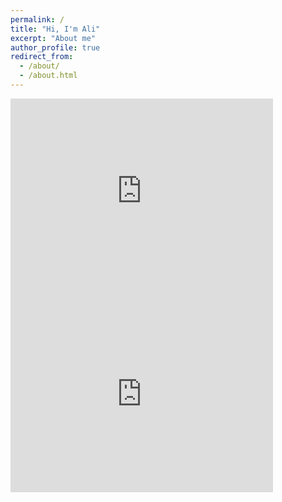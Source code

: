 ```yaml
---
permalink: /
title: "Hi, I'm Ali"
excerpt: "About me"
author_profile: true
redirect_from: 
  - /about/
  - /about.html
---
```

<iframe width="420" height="315" src="http://www.youtube.com/embed/dQw4w9WgXcQ" frameborder="0" allowfullscreen></iframe>
<iframe width="420" height="315" src="https://github.com/0xGwyn/0xGwyn.github.io/assets/60668579/c2202fcc-46b8-451e-a88a-feb7345afd91" frameborder="0" allowfullscreen></iframe>
